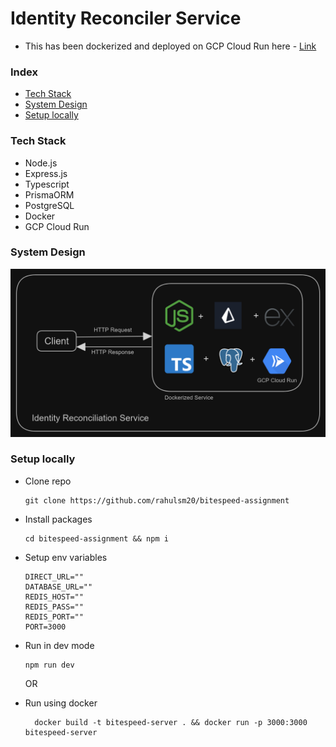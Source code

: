 # Identity Reconciler Service

- This has been dockerized and deployed on GCP Cloud Run here - [Link](https://bitespeed-yx2x2yqpua-uw.a.run.app/)

### Index

- [Tech Stack](#tech-stack)
- [System Design](#system-design)
- [Setup locally](#setup-locally)

### Tech Stack

- Node.js
- Express.js
- Typescript
- PrismaORM
- PostgreSQL
- Docker
- GCP Cloud Run

### System Design

![system-design](./images/identity.PNG)

### Setup locally

- Clone repo

  ```
  git clone https://github.com/rahulsm20/bitespeed-assignment
  ```

- Install packages
  ```
  cd bitespeed-assignment && npm i
  ```
- Setup env variables

  ```
  DIRECT_URL=""
  DATABASE_URL=""
  REDIS_HOST=""
  REDIS_PASS=""
  REDIS_PORT=""
  PORT=3000
  ```

- Run in dev mode
  ```
  npm run dev
  ```
  OR
- Run using docker
  ```
    docker build -t bitespeed-server . && docker run -p 3000:3000 bitespeed-server
  ```
